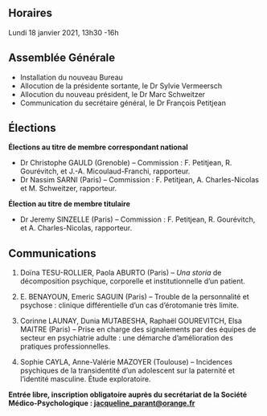 ## Horaires
Lundi 18 janvier 2021, 13h30 -16h

## Assemblée Générale
- Installation du nouveau Bureau
- Allocution de la présidente sortante, le Dr Sylvie Vermeersch
- Allocution du nouveau président, le Dr Marc Schweitzer
- Communication du secrétaire général, le Dr François Petitjean

## Élections

**Élections au titre de membre correspondant national**
- Dr Christophe GAULD (Grenoble) – Commission : F. Petitjean, R. Gourévitch, et J.-A. Micoulaud-Franchi, rapporteur.
- Dr Nassim SARNI (Paris) – Commission : F. Petitjean, A. Charles-Nicolas et M. Schweitzer, rapporteur.

**Élection au titre de membre titulaire**
- Dr Jeremy SINZELLE (Paris) – Commission : F. Petitjean, R. Gourévitch, et A. Charles-Nicolas, rapporteur.

## Communications

1. Doïna TESU-ROLLIER, Paola ABURTO (Paris) – *Una storia* de décomposition psychique, corporelle et institutionnelle d’un patient.

2. E. BENAYOUN, Emeric SAGUIN (Paris) – Trouble de la personnalité et psychose : clinique différentielle d’un cas d’érotomanie très limite.

3. Corinne LAUNAY, Dunia MUTABESHA, Raphaël GOUREVITCH, Elsa MAITRE (Paris) – Prise en charge des signalements par des équipes de secteur en psychiatrie adulte : une démarche d’amélioration des pratiques professionnelles.

4. Sophie CAYLA, Anne-Valérie MAZOYER (Toulouse) – Incidences psychiques de la transidentité d’un adolescent sur la paternité et l’identité masculine. Étude exploratoire.

**Entrée libre, inscription obligatoire auprès du secrétariat de la Société Médico-Psychologique : jacqueline_parant@orange.fr**
